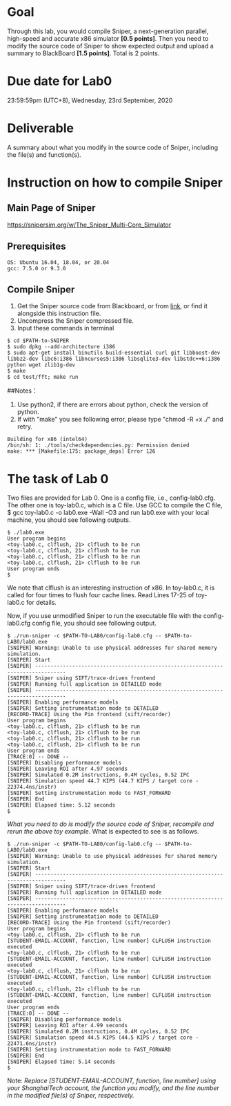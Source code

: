 # Goal
Through this lab, you would compile Sniper, a next-generation parallel, 
high-speed and accurate x86 simulator **[0.5 points]**. Then you need to modify the 
source code of Sniper to show expected output and upload a summary to BlackBoard **[1.5 points]**. Total is 2 points.


# Due date for Lab0
23:59:59pm (UTC+8), Wednesday, 23rd September, 2020


# Deliverable
A summary about what you modify in the source code of Sniper, including 
the file(s) and function(s).


# Instruction on how to compile Sniper

## Main Page of Sniper
<https://snipersim.org/w/The_Sniper_Multi-Core_Simulator>


## Prerequisites
    OS: Ubuntu 16.04, 18.04, or 20.04
    gcc: 7.5.0 or 9.3.0


## Compile Sniper
1. Get the Sniper source code from Blackboard, or from [link](http://pan.shanghaitech.edu.cn/cloudservice/outerLink/decode?c3Vnb24xNTk5NTY2MTAwOTgzc3Vnb24=), or find it alongside this instruction file.
2. Uncompress the Sniper compressed file.
3. Input these commands in terminal
```
$ cd $PATH-to-SNIPER 
$ sudo dpkg --add-architecture i386
$ sudo apt-get install binutils build-essential curl git libboost-dev libbz2-dev libc6:i386 libncurses5:i386 libsqlite3-dev libstdc++6:i386 python wget zlib1g-dev
$ make
$ cd test/fft; make run
```

##Notes：
1. Use python2, if there are errors about python, check the version of python.
2. If with "make" you see following error, please type "chmod -R +x ./" and retry.
```
Building for x86 (intel64)
/bin/sh: 1: ./tools/checkdependencies.py: Permission denied
make: *** [Makefile:175: package_deps] Error 126
```



# The task of Lab 0

Two files are provided for Lab 0. One is a config file, i.e., config-lab0.cfg.
The other one is toy-lab0.c, which is a C file. Use GCC to compile the C file,
$ gcc toy-lab0.c -o lab0.exe -Wall -O3
and run lab0.exe with your local machine, you should see following outputs.
```
$ ./lab0.exe
User program begins
<toy-lab0.c, clflush, 21> clflush to be run
<toy-lab0.c, clflush, 21> clflush to be run
<toy-lab0.c, clflush, 21> clflush to be run
<toy-lab0.c, clflush, 21> clflush to be run
User program ends
$
```
We note that clflush is an interesting instruction of x86. In toy-lab0.c,
it is called for four times to flush four cache lines. Read Lines 17-25 of
toy-lab0.c for details.


Now, if you use unmodified Sniper to run the executable file with the 
config-lab0.cfg config file, you should see following output.
```
$ ./run-sniper -c $PATH-TO-LAB0/config-lab0.cfg -- $PATH-to-LAB0/lab0.exe
[SNIPER] Warning: Unable to use physical addresses for shared memory simulation.
[SNIPER] Start
[SNIPER] --------------------------------------------------------------------------------
[SNIPER] Sniper using SIFT/trace-driven frontend
[SNIPER] Running full application in DETAILED mode
[SNIPER] --------------------------------------------------------------------------------
[SNIPER] Enabling performance models
[SNIPER] Setting instrumentation mode to DETAILED
[RECORD-TRACE] Using the Pin frontend (sift/recorder)
User program begins
<toy-lab0.c, clflush, 21> clflush to be run
<toy-lab0.c, clflush, 21> clflush to be run
<toy-lab0.c, clflush, 21> clflush to be run
<toy-lab0.c, clflush, 21> clflush to be run
User program ends
[TRACE:0] -- DONE --
[SNIPER] Disabling performance models
[SNIPER] Leaving ROI after 4.97 seconds
[SNIPER] Simulated 0.2M instructions, 0.4M cycles, 0.52 IPC
[SNIPER] Simulation speed 44.7 KIPS (44.7 KIPS / target core - 22374.4ns/instr)
[SNIPER] Setting instrumentation mode to FAST_FORWARD
[SNIPER] End
[SNIPER] Elapsed time: 5.12 seconds
$
```

<i>What you need to do is modify the source code of Sniper, recompile and rerun 
the above toy example</i>. What is expected to see is as follows.
```
$ ./run-sniper -c $PATH-TO-LAB0/config-lab0.cfg -- $PATH-to-LAB0/lab0.exe
[SNIPER] Warning: Unable to use physical addresses for shared memory simulation.
[SNIPER] Start
[SNIPER] --------------------------------------------------------------------------------
[SNIPER] Sniper using SIFT/trace-driven frontend
[SNIPER] Running full application in DETAILED mode
[SNIPER] --------------------------------------------------------------------------------
[SNIPER] Enabling performance models
[SNIPER] Setting instrumentation mode to DETAILED
[RECORD-TRACE] Using the Pin frontend (sift/recorder)
User program begins
<toy-lab0.c, clflush, 21> clflush to be run
[STUDENT-EMAIL-ACCOUNT, function, line number] CLFLUSH instruction executed
<toy-lab0.c, clflush, 21> clflush to be run
[STUDENT-EMAIL-ACCOUNT, function, line number] CLFLUSH instruction executed
<toy-lab0.c, clflush, 21> clflush to be run
[STUDENT-EMAIL-ACCOUNT, function, line number] CLFLUSH instruction executed
<toy-lab0.c, clflush, 21> clflush to be run
[STUDENT-EMAIL-ACCOUNT, function, line number] CLFLUSH instruction executed
User program ends
[TRACE:0] -- DONE --
[SNIPER] Disabling performance models
[SNIPER] Leaving ROI after 4.99 seconds
[SNIPER] Simulated 0.2M instructions, 0.4M cycles, 0.52 IPC
[SNIPER] Simulation speed 44.5 KIPS (44.5 KIPS / target core - 22471.6ns/instr)
[SNIPER] Setting instrumentation mode to FAST_FORWARD
[SNIPER] End
[SNIPER] Elapsed time: 5.14 seconds
$
```

Note: <i>Replace [STUDENT-EMAIL-ACCOUNT, function, line number] using your ShanghaiTech account,
the function you modify, and the line number in the modified file(s) of Sniper, respectively.</i>



